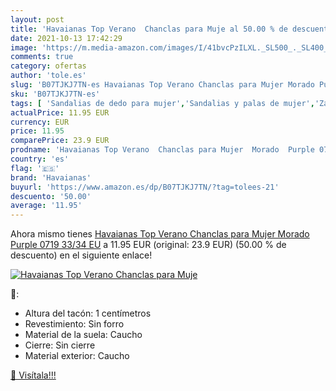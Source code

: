 ```yaml
---
layout: post
title: 'Havaianas Top Verano  Chanclas para Muje al 50.00 % de descuento'
date: 2021-10-13 17:42:29
image: 'https://m.media-amazon.com/images/I/41bvcPzILXL._SL500_._SL400_.jpg'
comments: true
category: ofertas
author: 'tole.es'
slug: 'B07TJKJ7TN-es Havaianas Top Verano Chanclas para Mujer Morado Purple...'
sku: 'B07TJKJ7TN-es'
tags: [ 'Sandalias de dedo para mujer','Sandalias y palas de mujer','Zapatos','Zapatos para mujer','Zapatos y complementos','chanclas','havaianas', ]
actualPrice: 11.95 EUR
currency: EUR
price: 11.95
comparePrice: 23.9 EUR
prodname: 'Havaianas Top Verano  Chanclas para Mujer  Morado  Purple 0719   33/34 EU'
country: 'es'
flag: '🇪🇸'
brand: 'Havaianas'
buyurl: 'https://www.amazon.es/dp/B07TJKJ7TN/?tag=tolees-21'
descuento: '50.00'
average: '11.95'
---
```


Ahora mismo tienes [Havaianas Top Verano  Chanclas para Mujer  Morado  Purple 0719   33/34 EU](https://www.amazon.es/dp/B07TJKJ7TN/?tag=tolees-21) a 11.95 EUR (original: 23.9 EUR) (50.00 %  de descuento) en el siguiente enlace!

[![Havaianas Top Verano  Chanclas para Muje](https://m.media-amazon.com/images/I/41bvcPzILXL._SL500_._SL400_.jpg)](https://www.amazon.es/dp/B07TJKJ7TN/?tag=tolees-21)

🔎:

- Altura del tacón: 1 centímetros
- Revestimiento: Sin forro
- Material de la suela: Caucho
- Cierre: Sin cierre
- Material exterior: Caucho

[🛒 Visítala!!!](https://www.amazon.es/dp/B07TJKJ7TN/?tag=tolees-21)
